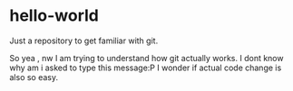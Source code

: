 # hello-world
Just a repository to get familiar with git.


So yea , nw I am trying  to understand how git actually works. I dont know why am i asked to type this message:P 
I wonder if actual code change is also so easy.


